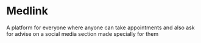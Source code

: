 # Medlink
A platform for everyone where anyone can take appointments and also ask for advise on a social media section made specially for them
